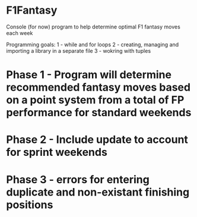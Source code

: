 # F1Fantasy
Console (for now) program to help determine optimal F1 fantasy moves each week

Programming goals:
1 - while and for loops
2 - creating, managing and importing a library in a separate file
3 - wokring with tuples

# Phase 1 - Program will determine recommended fantasy moves based on a point system from a total of FP performance for standard weekends
# Phase 2 - Include update to account for sprint weekends
# Phase 3 - errors for entering duplicate and non-existant finishing positions
